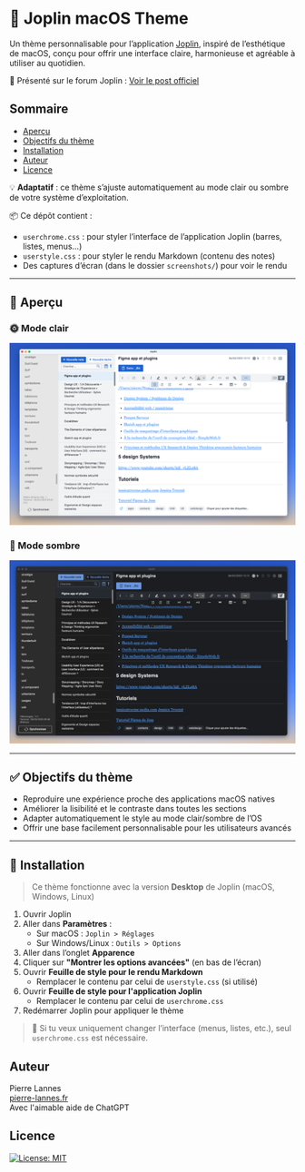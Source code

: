 # 🎨 Joplin macOS Theme

Un thème personnalisable pour l’application [Joplin](https://joplinapp.org), inspiré de l’esthétique de macOS, conçu pour offrir une interface claire, harmonieuse et agréable à utiliser au quotidien.

📣 Présenté sur le forum Joplin : [Voir le post officiel](https://discourse.joplinapp.org/t/macos-style-joplin-theme-by-pierre-lannes/45599)

## Sommaire
- [Aperçu](#-aperçu)
- [Objectifs du thème](#-objectifs-du-thème)
- [Installation](#-installation)
- [Auteur](#auteur)
- [Licence](#licence)

💡 **Adaptatif** : ce thème s’ajuste automatiquement au mode clair ou sombre de votre système d’exploitation.

📦 Ce dépôt contient :
- `userchrome.css` : pour styler l’interface de l’application Joplin (barres, listes, menus…)
- `userstyle.css` : pour styler le rendu Markdown (contenu des notes)
- Des captures d’écran (dans le dossier `screenshots/`) pour voir le rendu

---

## 📸 Aperçu

### 🌞 Mode clair
![Mode clair](screenshots/light-mode.png)

### 🌙 Mode sombre
![Mode sombre](screenshots/dark-mode.png)

---

## ✅ Objectifs du thème

- Reproduire une expérience proche des applications macOS natives
- Améliorer la lisibilité et le contraste dans toutes les sections
- Adapter automatiquement le style au mode clair/sombre de l’OS
- Offrir une base facilement personnalisable pour les utilisateurs avancés

---

## 🚀 Installation

> Ce thème fonctionne avec la version **Desktop** de Joplin (macOS, Windows, Linux)

1. Ouvrir Joplin
2. Aller dans **Paramètres** :
   - Sur macOS : `Joplin > Réglages`
   - Sur Windows/Linux : `Outils > Options`
3. Aller dans l’onglet **Apparence**
4. Cliquer sur **"Montrer les options avancées"** (en bas de l’écran)
5. Ouvrir **Feuille de style pour le rendu Markdown**
   - Remplacer le contenu par celui de `userstyle.css` (si utilisé)
6. Ouvrir **Feuille de style pour l'application Joplin**
   - Remplacer le contenu par celui de `userchrome.css`
7. Redémarrer Joplin pour appliquer le thème

> 📝 Si tu veux uniquement changer l’interface (menus, listes, etc.), seul `userchrome.css` est nécessaire.


## Auteur

Pierre Lannes  
[pierre-lannes.fr](https://www.pierre-lannes.fr)  
Avec l'aimable aide de ChatGPT

## Licence

[![License: MIT](https://img.shields.io/badge/License-MIT-yellow.svg)](https://opensource.org/licenses/MIT)
